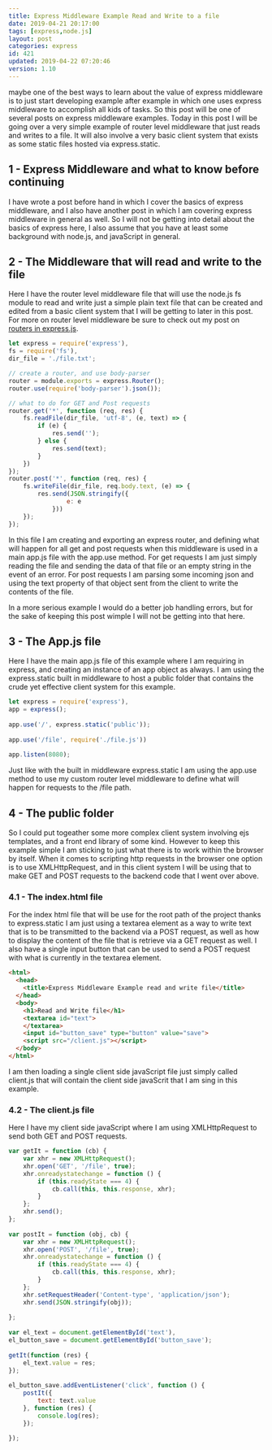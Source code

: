 ```yaml
---
title: Express Middleware Example Read and Write to a file
date: 2019-04-21 20:17:00
tags: [express,node.js]
layout: post
categories: express
id: 421
updated: 2019-04-22 07:20:46
version: 1.10
---
```


maybe one of the best ways to learn about the value of express middleware is to just start developing example after example in which one uses express middleware to accomplish all kids of tasks. So this post will be one of several posts on express middleware examples. Today in this post I will be going over a very simple example of router level middleware that just reads and writes to a file. It will also involve a very basic client system that exists as some static files hosted via express.static.

<!-- more -->

## 1 - Express Middleware and what to know before continuing

I have wrote a post before hand in which I cover the basics of express middleware, and I also have another post in which I am covering express middleware in general as well. So I will not be getting into detail about the basics of express here, I also assume that you have at least some background with node.js, and javaScript in general.

## 2 - The Middleware that will read and write to the file

Here I have the router level middleware file that will use the node.js fs module to read and write just a simple plain text file that can be created and edited from a basic client system that I will be getting to later in this post. For more on router level middleware be sure to check out my post on [routers in express.js](/2018/05/22/express-routers/).

```js
let express = require('express'),
fs = require('fs'),
dir_file = './file.txt';

// create a router, and use body-parser
router = module.exports = express.Router();
router.use(require('body-parser').json());

// what to do for GET and Post requests
router.get('*', function (req, res) {
    fs.readFile(dir_file, 'utf-8', (e, text) => {
        if (e) {
            res.send('');
        } else {
            res.send(text);
        }
    })
});
router.post('*', function (req, res) {
    fs.writeFile(dir_file, req.body.text, (e) => {
        res.send(JSON.stringify({
                e: e
            }))
    });
});
```

In this file I am creating and exporting an express router, and defining what will happen for all get and post requests when this middleware is used in a main app.js file with the app.use method. For get requests I am just simply reading the file and sending the data of that file or an empty string in the event of an error. For post requests I am parsing some incoming json and using the text property of that object sent from the client to write the contents of the file.

In a more serious example I would do a better job handling errors, but for the sake of keeping this post wimple I will not be getting into that here.

## 3 - The App.js file

Here I have the main app.js file of this example where I am requiring in express, and creating an instance of an app object as always. I am using the express.static built in middleware to host a public folder that contains the crude yet effective client system for this example.

```js
let express = require('express'),
app = express();
 
app.use('/', express.static('public'));
 
app.use('/file', require('./file.js'))
 
app.listen(8080);
```

Just like with the built in middleware express.static I am using the app.use method to use my custom router level middleware to define what will happen for requests to the /file path.

## 4 - The public folder

So I could put togeather some more complex client system involving ejs templates, and a front end library of some kind. However to keep this example simple I am sticking to just what there is to work within the browser by itself. When it comes to scripting http requests in the browser one option is to use XMLHttpRequest, and in this client system I will be using that to make GET and POST requests to the backend code that I went over above.

### 4.1 - The index.html file

For the index html file that will be use for the root path of the project thanks to express.static I am just using a textarea element as a way to write text that is to be transmitted to the backend via a POST request, as well as how to display the content of the file that is retrieve via a GET request as well. I also have a single input button that can be used to send a POST request with what is currently in the textarea element.

```html
<html>
  <head>
    <title>Express Middleware Example read and write file</title>
  </head>
  <body>
    <h1>Read and Write file</h1>
    <textarea id="text">
    </textarea>
    <input id="button_save" type="button" value="save">
    <script src="/client.js"></script>
  </body>
</html>
```

I am then loading a single client side javaScript file just simply called client.js that will contain the client side javaScrit that I am sing in this example.

### 4.2 - The client.js file

Here I have my client side javaScript where I am using XMLHttpRequest to send both GET and POST requests.

```js
var getIt = function (cb) {
    var xhr = new XMLHttpRequest();
    xhr.open('GET', '/file', true);
    xhr.onreadystatechange = function () {
        if (this.readyState === 4) {
            cb.call(this, this.response, xhr);
        }
    };
    xhr.send();
};
 
var postIt = function (obj, cb) {
    var xhr = new XMLHttpRequest();
    xhr.open('POST', '/file', true);
    xhr.onreadystatechange = function () {
        if (this.readyState === 4) {
            cb.call(this, this.response, xhr);
        }
    };
    xhr.setRequestHeader('Content-type', 'application/json');
    xhr.send(JSON.stringify(obj));
 
};
 
var el_text = document.getElementById('text'),
el_button_save = document.getElementById('button_save');
 
getIt(function (res) {
    el_text.value = res;
});
 
el_button_save.addEventListener('click', function () {
    postIt({
        text: text.value
    }, function (res) {
        console.log(res);
    });

});
```